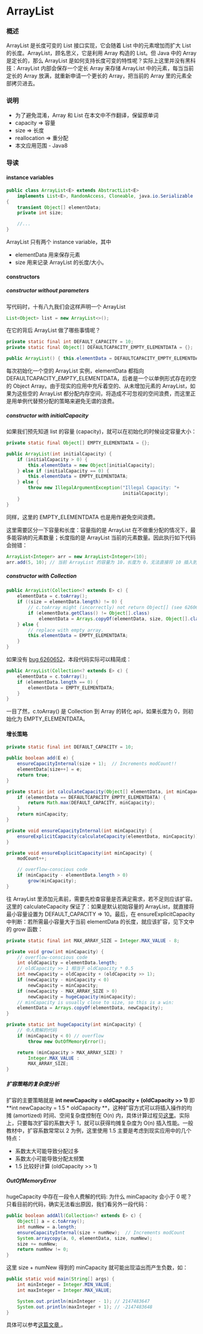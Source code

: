 # ArrayList

### 概述

ArrayList 是长度可变的 List 接口实现，它会随着 List 中的元素增加而扩大 List 的长度。ArrayList，顾名思义，它是利用 Array 构造的 List。但 Java 中的 Array 是定长的，那么 ArrayList 是如何支持长度可变的特性呢？实际上这里并没有黑科技：ArrayList 内部会保存一个定长 Array 来存储 ArrayList 中的元素，每当当前定长的 Array 放满，就重新申请一个更长的 Array，把当前的 Array 里的元素全部拷贝进去。

### 说明

* 为了避免混淆，Array 和 List 在本文中不作翻译，保留原单词
* capacity =&gt; 容量
* size =&gt; 长度
* reallocation =&gt; 重分配
* 本文应用范围 - Java8

### 导读

#### instance variables

```java
public class ArrayList<E> extends AbstractList<E> 
    implements List<E>, RandomAccess, Cloneable, java.io.Serializable
{
    transient Object[] elementData;
    private int size;

    //...
}
```

ArrayList 只有两个 instance variable，其中

* elementData 用来保存元素
* size 用来记录 ArrayList 的长度/大小。

#### constructors

##### constructor without parameters

写代码时，十有八九我们会这样声明一个 ArrayList

```java
List<Object> list = new ArrayList<>();
```

在它的背后 ArrayList 做了哪些事情呢？

```java
private static final int DEFAULT_CAPACITY = 10;
private static final Object[] DEFAULTCAPACITY_EMPTY_ELEMENTDATA = {};

public ArrayList() { this.elementData = DEFAULTCAPACITY_EMPTY_ELEMENTDATA; }
```

每次初始化一个空的 ArrayList 实例，elementData 都指向 DEFAULTCAPACITY\__EMPTY_\_ELEMENTDATA，后者是一个以单例形式存在的空的 Object Array。由于现实的应用中充斥着空的、从未增加元素的 ArrayList，如果为这些空的 ArrayList 都分配内存空间，将造成不可忽视的空间浪费，而这里正是用单例代替预分配的策略来避免无谓的浪费。

##### constructor with initialCapacity

如果我们预先知道 list 的容量 \(capacity\)，就可以在初始化的时候设定容量大小：

```java
private static final Object[] EMPTY_ELEMENTDATA = {};

public ArrayList(int initialCapacity) {
    if (initialCapacity > 0) {
        this.elementData = new Object[initialCapacity];
    } else if (initialCapacity == 0) {
        this.elementData = EMPTY_ELEMENTDATA;
    } else {
        throw new IllegalArgumentException("Illegal Capacity: "+
                                           initialCapacity);
    }
}
```

同样，这里的 EMPTY\_ELEMENTDATA 也是用作避免空间浪费。

这里需要区分一下容量和长度：容量指的是 ArrayList 在不做重分配的情况下，最多能容纳的元素数量；长度指的是 ArrayList 当前的元素数量。因此执行如下代码会抛错：

```java
ArrayList<Integer> arr = new ArrayList<Integer>(10);
arr.add(5, 10); // 当前 ArrayList 的容量为 10，长度为 0，无法直接将 10 插入到第 5 个位置
```

##### constructor with Collection

```java
public ArrayList(Collection<? extends E> c) {
    elementData = c.toArray();
    if ((size = elementData.length) != 0) {
        // c.toArray might (incorrectly) not return Object[] (see 6260652)
        if (elementData.getClass() != Object[].class)
            elementData = Arrays.copyOf(elementData, size, Object[].class);
    } else {
        // replace with empty array.
        this.elementData = EMPTY_ELEMENTDATA;
    }
}
```

如果没有 [bug 6260652](https://bugs.java.com/bugdatabase/view_bug.do?bug_id=6260652)，本段代码实际可以精简成：

```java
public ArrayList(Collection<? extends E> c) {
    elementData = c.toArray();
    if (elementData.length == 0) {
        elementData = EMPTY_ELEMENTDATA;
    }
}
```

一目了然，c.toArray\(\) 是 Collection 到 Array 的转化 api，如果长度为 0，则初始化为 EMPTY\_ELEMENTDATA。

#### 增长策略

```java
private static final int DEFAULT_CAPACITY = 10;

public boolean add(E e) {
    ensureCapacityInternal(size + 1);  // Increments modCount!!
    elementData[size++] = e;
    return true;
}

private static int calculateCapacity(Object[] elementData, int minCapacity) {
    if (elementData == DEFAULTCAPACITY_EMPTY_ELEMENTDATA) {
        return Math.max(DEFAULT_CAPACITY, minCapacity);
    }
    return minCapacity;
}

private void ensureCapacityInternal(int minCapacity) {
    ensureExplicitCapacity(calculateCapacity(elementData, minCapacity));
}

private void ensureExplicitCapacity(int minCapacity) {
    modCount++;

    // overflow-conscious code
    if (minCapacity - elementData.length > 0)
        grow(minCapacity);
}
```

往 ArrayList 里添加元素前，需要先检查容量是否满足需求，若不足则应该扩容。这里的 calculateCapacity 保证了：如果是默认初始容量的 ArrayList，就直接将最小容量设置为 DEFAULT\_CAPACITY =&gt; 10。最后，在 ensureExplicitCapacity 中判断：若所需最小容量大于当前 elementData 的长度，就应该扩容，见下文中的 grow 函数：

```java
private static final int MAX_ARRAY_SIZE = Integer.MAX_VALUE - 8;

private void grow(int minCapacity) {
    // overflow-conscious code
    int oldCapacity = elementData.length;
    // oldCapacity >> 1 相当于 oldCapacity * 0.5
    int newCapacity = oldCapacity + (oldCapacity >> 1);
    if (newCapacity - minCapacity < 0)
        newCapacity = minCapacity;
    if (newCapacity - MAX_ARRAY_SIZE > 0)
        newCapacity = hugeCapacity(minCapacity);
    // minCapacity is usually close to size, so this is a win:
    elementData = Arrays.copyOf(elementData, newCapacity);
}

private static int hugeCapacity(int minCapacity) {
    // 令人费解的代码
    if (minCapacity < 0) // overflow
        throw new OutOfMemoryError();

    return (minCapacity > MAX_ARRAY_SIZE) ?
        Integer.MAX_VALUE :
        MAX_ARRAY_SIZE;
}
```

##### 扩容策略的复杂度分析

扩容的主要策略就是 **int newCapacity = oldCapacity + \(oldCapacity &gt;&gt; 1\)** 即 **int newCapacity = 1.5 \* oldCapacity **，这种扩容方式可以将插入操作的均摊 \(amortized\) 时间、空间复杂度控制在 O\(n\) 内，具体计算过程见[这里](http://www.wolframalpha.com/input/?i=sum%281.5**k%29+for+k%3D1,log%281.5,n%29)。实际上，只要每次扩容的系数大于 1，就可以获得均摊复杂度为 O\(n\) 插入性能。一般教材中，扩容系数常常以 2 为例，这里使用 1.5 主要是考虑到现实应用中的几个特点：

* 系数太大可能导致分配过多
* 系数太小可能导致分配太频繁
* 1.5 比较好计算 \(oldCapacity &gt;&gt; 1\)

##### OutOfMemoryError

hugeCapacity 中存在一段令人费解的代码: 为什么 minCapacity 会小于 0 呢？只看目前的代码，确实无法看出原因，我们看另外一段代码：

```java
public boolean addAll(Collection<? extends E> c) {
    Object[] a = c.toArray();
    int numNew = a.length;
    ensureCapacityInternal(size + numNew);  // Increments modCount
    System.arraycopy(a, 0, elementData, size, numNew);
    size += numNew;
    return numNew != 0;
}
```

这里 size + numNew 得到的 minCapacity 就可能出现溢出而产生负数，如：

```java
public static void main(String[] args) {
    int minInteger = Integer.MIN_VALUE;
    int maxInteger = Integer.MAX_VALUE;

    System.out.println(minInteger - 1); // 2147483647
    System.out.println(maxInteger + 1); // -2147483648
}
```

具体可以参考[这篇文章 ](https://zhenghe-md.gitbooks.io/zhenghe-lecture-notes-digest/di-er-8bfe-yuan-shi-shu-ju-lei-xing-ji-hu-xiang-zhuan-hua.html "CS107-第二课-原始数据类型及互相转化")。

